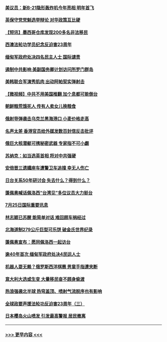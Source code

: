 #### [美议员：新B-21隐形轰炸机今年亮相 明年首飞](../pages/prog202/a103487152.md?t=07260701) 
#### [英保守党党魁选举辩论 对华政策互比硬](../pages/prog202/a103487086.md?t=07260701) 
#### [【短讯】墨西哥仓库发现200多名非法移民](../pages/prog202/a103487076.md?t=07260701) 
#### [西澳法轮功学员纪念反迫害23周年](../pages/prog202/a103487068.md?t=07260701) 
#### [缅甸军政府处决四名民主人士 国际谴责](../pages/prog202/a103487061.md?t=07260701) 
#### [遏制中共影响 美副国务卿计划访问所罗门群岛](../pages/prog202/a103487065.md?t=07260701) 
#### [美韩联合军演秀肌肉 出动阿帕契实弹射击](../pages/prog202/a103487059.md?t=07260701) 
#### [【微视频】中共不用美国推翻 加个息都可能倒台](../pages/prog202/a103486986.md?t=07260701) 
#### [朝鲜粮荒饿死人 传有人卖女儿换粮食](../pages/prog202/a103486995.md?t=07260701) 
#### [俄射导弹袭击乌克兰黑海港口 小麦价格走高](../pages/prog202/a103486976.md?t=07260701) 
#### [名声太差 香港官员给外媒发数百封信反击批评](../pages/prog202/a103486843.md?t=07260701) 
#### [俄巨大核潜艇可携秘密武器 专家指不可小觑](../pages/prog202/a103486855.md?t=07260701) 
#### [苏纳克：如当选英首相 将对中共强硬](../pages/prog202/a103486848.md?t=07260701) 
#### [安倍晋三遗孀座车遭警卫车追撞 幸无人伤亡](../pages/prog202/a103486918.md?t=07260701) 
#### [日台关系50年研讨会 失去什么？得到什么？](../pages/prog202/a103486822.md?t=07260701) 
#### [蓬佩奥喊话佩洛西“台湾见”多位议员大力挺台](../pages/prog202/a103486816.md?t=07260701) 
#### [7月25日国际重要讯息](../pages/prog202/a103486812.md?t=07260701) 
#### [林志颖已苏醒 能简单对话 难回顾车祸经过](../pages/prog202/a103486790.md?t=07260701) 
#### [北海道制279公斤巨型可乐饼 破金氏世界纪录](../pages/prog202/a103486786.md?t=07260701) 
#### [蓬佩奥宣布：愿同佩洛西一起访台](../pages/prog202/a103486770.md?t=07260701) 
#### [逾40年首次 缅甸军政府处决4民运人士](../pages/prog202/a103486766.md?t=07260701) 
#### [机器人耍无赖？俄罗斯西洋棋赛 男童手指遭夹断](../pages/prog202/a103486758.md?t=07260701) 
#### [意大利大选或生变 大量移民奋不顾身偷渡](../pages/prog202/a103486726.md?t=07260701) 
#### [热浪强袭北半球 热穹盖顶、喷射气流脱序也有影响](../pages/prog202/a103486705.md?t=07260701) 
#### [全球政要声援法轮功反迫害23周年（三）](../pages/prog202/a103486595.md?t=07260701) 
#### [日本樱岛火山喷发 引发最高警报 居民撤离](../pages/prog202/a103486580.md?t=07260701) 

----
#### [ >>> 更早内容 <<< ](../indexes/prog202-earlier.md)
